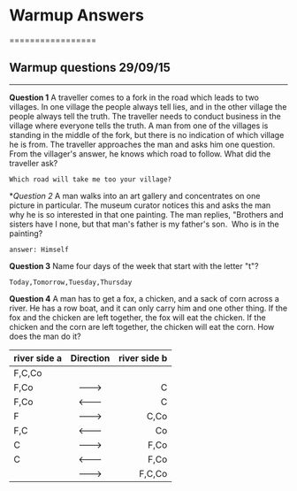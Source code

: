 # Warmup Answers 
=================


## Warmup questions 29/09/15
---

**Question 1**
A traveller comes to a fork in the road which leads to two villages. In one village the people always tell lies, and in the other village the people always tell the truth. The traveller needs to conduct business in the village where everyone tells the truth. A man from one of the villages is standing in the middle of the fork, but there is no indication of which village he is from. The traveller approaches the man and asks him one question. From the villager's answer, he knows which road to follow. What did the traveller ask?

`Which road will take me too your village?`

**Question 2*
A man walks into an art gallery and concentrates on one picture in particular. The museum curator notices this and asks the man why he is so interested in that one painting. The man replies, "Brothers and sisters have I none, but that man's father is my father's son.
​
Who is in the painting?

`answer: Himself`

**Question 3**
Name four days of the week that start with the letter "t"?

`Today,Tomorrow,Tuesday,Thursday`

**Question 4**
A man has to get a fox, a chicken, and a sack of corn across a river. He has a row boat, and it can only carry him and one other thing. If the fox and the chicken are left together, the fox will eat the chicken. If the chicken and the corn are left together, the chicken will eat the corn. How does the man do it?

| river side a  | Direction | river side b  |         
| :------------- |:---------:|  -----------:| 
| 		F,C,Co  | 			| 			   |	 
|       F,Co    | 	--->	|     C		   |   
|       F,Co    | 	<---    |     C        |
| 		F       | 	--->    |	  C,Co     |
|       F,C     | 	<---    |	  Co       |
|       C       | 	--->    |     F,Co     |
|  		C       |   <---    |     F,Co     |
|               |   --->    |     F,C,Co   |

